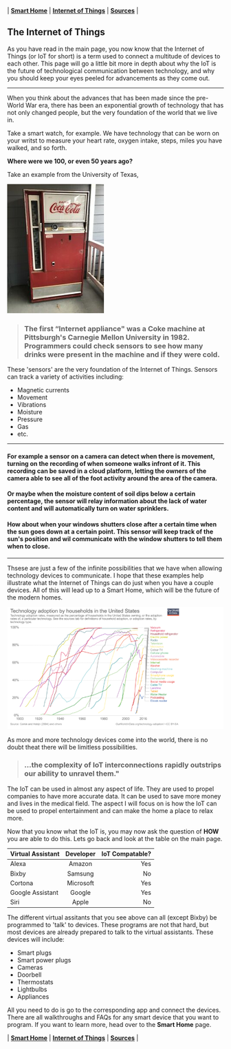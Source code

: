  | [**Smart Home**](/Smart.md) | [**Internet of Things**](/IoT.md) | [**Sources**](/Sources.md) |

## The Internet of Things

As you have read in the main page, you now know that the Internet of Things (or IoT for short) is a term used to connect a multitude of devices to each other. This page will go a little bit more in depth about why the IoT is the future of technological communication between technology, and why you should keep your eyes peeled for advancements as they come out.

---

When you think about the advances that has been made since the pre-World War era, there has been an exponential growth of technology that has not only changed people, but the very foundation of the world that we live in. 

Take a smart watch, for example. We have technology that can be worn on your writst to measure your heart rate, oxygen intake, steps, miles you have walked, and so forth. 

**Where were we 100, or even 50 years ago?**

Take an example from the University of Texas,

![Coke Machine](Pictures/Coke.jpg)

>### The first “Internet appliance" was a Coke machine at Pittsburgh's Carnegie Mellon University in 1982. Programmers could check sensors to see how many drinks were present in the machine and if they were cold.


These 'sensors' are the very foundation of the Internet of Things. Sensors can track a variety of activities including:

- Magnetic currents
- Movement
- Vibrations
- Moisture
- Pressure
- Gas
- etc.

---

#### For example a sensor on a camera can detect when there is movement, turning on the recording of when someone walks infront of it. This recording can be saved in a cloud platform, letting the owners of the camera able to see all of the foot activity around the area of the camera. 

#### Or maybe when the moisture content of soil dips below a certain percentage, the sensor will relay information about the lack of water content and will automatically turn on water sprinklers.

#### How about when your windows shutters close after a certain time when the sun goes down at a certain point. This sensor will keep track of the sun's position and wil communicate with the window shutters to tell them when to close.

---

Thsese are just a few of the infinite possibilities that we have when allowing technology devices to communicate. I hope that these examples help illustrate what the Internet of Things can do just when you have a couple devices. All of this will lead up to a Smart Home, which will be the future of the modern homes.

![Tech Graph](Pictures/Graph.png)

As more and more technology devices come into the world, there is no doubt theat there will be limitless possibilities. 

>### ...the complexity of IoT interconnections rapidly outstrips our ability to unravel them."

The IoT can be used in almost any aspect of life. They are used to propel companies to have more accurate data. It can be used to save more money and lives in the medical field. The aspect I will focus on is how the IoT can be used to propel entertainment and can make the home a place to relax more. 

Now that you know what the IoT is, you may now ask the question of **HOW** you are able to do this. Lets go back and look at the table on the main page.

| Virtual Assistant  | Developer | IoT Compatable?  |  
|:---|:---:|---:|
| Alexa  | Amazon  | Yes  | 
| Bixby  | Samsung  | No  |  
| Cortona  | Microsoft  | Yes  |
| Google Assistant | Google | Yes |
| Siri | Apple | No |

The different virtual assitants that you see above can all (except Bixby) be programmed to 'talk' to devices. These programs are not that hard, but most devices are already prepared to talk to the virtual assistants. These devices will include:
 
 - Smart plugs
 - Smart power plugs
 - Cameras
 - Doorbell
 - Thermostats
 - Lightbulbs
 - Appliances

 All you need to do is go to the corresponding app and connect the devices. There are all walkthroughs and FAQs for any smart device that you want to program. If you want to learn more, head over to the **Smart Home** page.

 | [**Smart Home**](/Smart.md) | [**Internet of Things**](/IoT.md) | [**Sources**](/Sources.md) |
